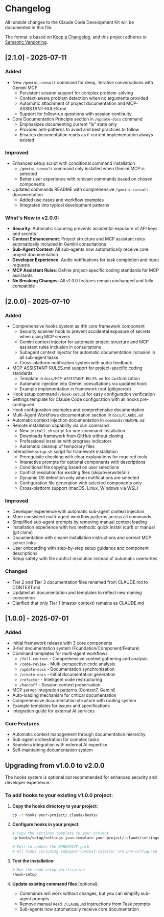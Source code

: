# Changelog

All notable changes to the Claude Code Development Kit will be documented in this file.

The format is based on [Keep a Changelog](https://keepachangelog.com/en/1.0.0/),
and this project adheres to [Semantic Versioning](https://semver.org/spec/v2.0.0.html).


## [2.1.0] - 2025-07-11

### Added
- New `/gemini-consult` command for deep, iterative conversations with Gemini MCP
  - Persistent session support for complex problem-solving
  - Context-aware problem detection when no arguments provided
  - Automatic attachment of project documentation and MCP-ASSISTANT-RULES.md
  - Support for follow-up questions with session continuity
- Core Documentation Principle section in `/update-docs` command
  - Emphasizes documenting current "is" state only
  - Provides anti-patterns to avoid and best practices to follow
  - Ensures documentation reads as if current implementation always existed

### Improved
- Enhanced setup script with conditional command installation
  - `/gemini-consult` command only installed when Gemini MCP is selected
  - Better user experience with relevant commands based on chosen components
- Updated commands README with comprehensive `/gemini-consult` documentation
  - Added use cases and workflow examples
  - Integrated into typical development patterns

### What's New in v2.0.0:
- **Security**: Automatic scanning prevents accidental exposure of API keys and secrets
- **Context Enhancement**: Project structure and MCP assistant rules automatically included in Gemini consultations
- **Sub-Agent Context**: All sub-agents now automatically receive core project documentation
- **Developer Experience**: Audio notifications for task completion and input requests
- **MCP Assistant Rules**: Define project-specific coding standards for MCP assistants
- **No Breaking Changes**: All v1.0.0 features remain unchanged and fully compatible


## [2.0.0] - 2025-07-10

### Added
- Comprehensive hooks system as 4th core framework component
  - Security scanner hook to prevent accidental exposure of secrets when using MCP servers
  - Gemini context injector for automatic project structure and MCP assistant rules inclusion in consultations
  - Subagent context injector for automatic documentation inclusion in all sub-agent tasks
  - Cross-platform notification system with audio feedback
- MCP-ASSISTANT-RULES.md support for project-specific coding standards
  - Template in `docs/MCP-ASSISTANT-RULES.md` for customization
  - Automatic injection into Gemini consultations via updated hook
  - Example implementation in framework root (gitignored)
- Hook setup command (`/hook-setup`) for easy configuration verification
- Settings template for Claude Code configuration with all hooks pre-configured
- Hook configuration examples and comprehensive documentation
- Multi-Agent Workflows documentation section in `docs/CLAUDE.md`
- Automatic context injection documentation in `commands/README.md`
- Remote installation capability via curl command
  - New `install.sh` script for one-command installation
  - Downloads framework from GitHub without cloning
  - Professional installer with progress indicators
  - Automatic cleanup of temporary files
- Interactive `setup.sh` script for framework installation
  - Prerequisite checking with clear explanations for required tools
  - Interactive prompts for optional components with descriptions
  - Conditional file copying based on user selections
  - Conflict resolution for existing files (skip/overwrite/all)
  - Dynamic OS detection only when notifications are selected
  - Configuration file generation with selected components only
  - Cross-platform support (macOS, Linux, Windows via WSL)


### Improved
- Developer experience with automatic sub-agent context injection
- More consistent multi-agent workflow patterns across all commands
- Simplified sub-agent prompts by removing manual context loading
- Installation experience with two methods: quick install (curl) or manual (git clone)
- Documentation with clearer installation instructions and correct MCP server links
- User onboarding with step-by-step setup guidance and component descriptions
- Setup safety with file conflict resolution instead of automatic overwrites

### Changed
- Tier 2 and Tier 3 documentation files renamed from CLAUDE.md to CONTEXT.md
- Updated all documentation and templates to reflect new naming convention
- Clarified that only Tier 1 (master context) remains as CLAUDE.md


## [1.0.0] - 2025-07-01

### Added
- Initial framework release with 3 core components
- 3-tier documentation system (Foundation/Component/Feature)
- Command templates for multi-agent workflows
  - `/full-context` - Comprehensive context gathering and analysis
  - `/code-review` - Multi-perspective code analysis
  - `/update-docs` - Documentation synchronization
  - `/create-docs` - Initial documentation generation
  - `/refactor` - Intelligent code restructuring
  - `/handoff` - Session context preservation
- MCP server integration patterns (Context7, Gemini)
- Auto-loading mechanism for critical documentation
- Comprehensive documentation structure with routing system
- Example templates for issues and specifications
- Integration guide for external AI services

### Core Features
- Automatic context management through documentation hierarchy
- Sub-agent orchestration for complex tasks
- Seamless integration with external AI expertise
- Self-maintaining documentation system


## Upgrading from v1.0.0 to v2.0.0

The hooks system is optional but recommended for enhanced security and developer experience.

### To add hooks to your existing v1.0.0 project:

1. **Copy the hooks directory to your project**:
   ```bash
   cp -r hooks your-project/.claude/hooks/
   ```

2. **Configure hooks in your project**:
   ```bash
   # Copy the settings template to your project
   cp hooks/setup/settings.json.template your-project/.claude/settings.json
   
   # Edit to update the WORKSPACE path
   # All hooks including subagent-context-injector are pre-configured
   ```

3. **Test the installation**:
   ```bash
   # Run the hook setup verification
   /hook-setup
   ```

4. **Update existing command files** (optional):
   - Commands will work without changes, but you can simplify sub-agent prompts
   - Remove manual `Read /CLAUDE.md` instructions from Task prompts
   - Sub-agents now automatically receive core documentation